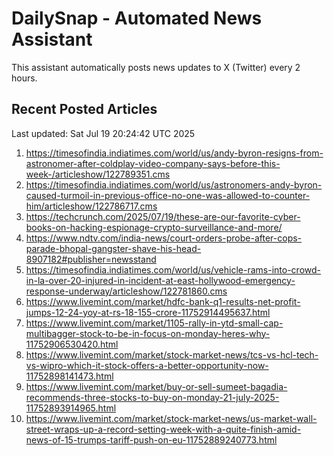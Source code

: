 # DailySnap - Automated News Assistant

This assistant automatically posts news updates to X (Twitter) every 2 hours.

## Recent Posted Articles

Last updated: Sat Jul 19 20:24:42 UTC 2025

1. https://timesofindia.indiatimes.com/world/us/andy-byron-resigns-from-astronomer-after-coldplay-video-company-says-before-this-week-/articleshow/122789351.cms
2. https://timesofindia.indiatimes.com/world/us/astronomers-andy-byron-caused-turmoil-in-previous-office-no-one-was-allowed-to-counter-him/articleshow/122786717.cms
3. https://techcrunch.com/2025/07/19/these-are-our-favorite-cyber-books-on-hacking-espionage-crypto-surveillance-and-more/
4. https://www.ndtv.com/india-news/court-orders-probe-after-cops-parade-bhopal-gangster-shave-his-head-8907182#publisher=newsstand
5. https://timesofindia.indiatimes.com/world/us/vehicle-rams-into-crowd-in-la-over-20-injured-in-incident-at-east-hollywood-emergency-response-underway/articleshow/122781860.cms
6. https://www.livemint.com/market/hdfc-bank-q1-results-net-profit-jumps-12-24-yoy-at-rs-18-155-crore-11752914495637.html
7. https://www.livemint.com/market/1105-rally-in-ytd-small-cap-multibagger-stock-to-be-in-focus-on-monday-heres-why-11752906530420.html
8. https://www.livemint.com/market/stock-market-news/tcs-vs-hcl-tech-vs-wipro-which-it-stock-offers-a-better-opportunity-now-11752898141473.html
9. https://www.livemint.com/market/buy-or-sell-sumeet-bagadia-recommends-three-stocks-to-buy-on-monday-21-july-2025-11752893914965.html
10. https://www.livemint.com/market/stock-market-news/us-market-wall-street-wraps-up-a-record-setting-week-with-a-quite-finish-amid-news-of-15-trumps-tariff-push-on-eu-11752889240773.html
